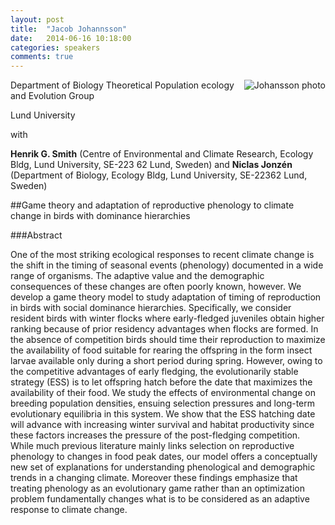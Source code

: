 ```yaml
---
layout: post
title:  "Jacob Johannsson"
date:   2014-06-16 10:18:00
categories: speakers
comments: true
---
```


<footer class="entry-meta">
<img src="{{ site.url }}/images/jjohansson.jpg" alt="Johansson photo" align="right">
<span class="author vcard" itemprop="author" itemscope itemtype="http://schema.org/Person"></a></span></span>
</footer>

Department of Biology
Theoretical 
Population ecology and 
Evolution 
Group

Lund University

with 

**Henrik G. Smith** (Centre of Environmental and Climate Research, Ecology Bldg, Lund University, SE-223 62 Lund, Sweden) and **Niclas Jonzén** (Department of Biology, Ecology Bldg, Lund University, SE-22362 Lund, Sweden) 

##Game theory and adaptation of reproductive phenology to climate change in birds with dominance hierarchies

###Abstract

One of the most striking ecological responses to recent climate change is the shift in the timing of seasonal events (phenology) documented in a wide range of organisms. The adaptive value and the demographic consequences of these changes are often poorly known, however. We develop a game theory model to study adaptation of timing of reproduction in birds with social dominance hierarchies. Specifically, we consider resident birds with winter flocks where early-fledged juveniles obtain higher ranking because of prior residency advantages when flocks are formed. In the absence of competition birds should time their reproduction to maximize the availability of food suitable for rearing the offspring in the form insect larvae available only during a short period during spring. However, owing to the competitive advantages of early fledging, the evolutionarily stable strategy (ESS) is to let offspring hatch before the date that maximizes the availability of their food. We study the effects of environmental change on breeding population densities, ensuing selection pressures and long-term evolutionary equilibria in this system. We show that the ESS hatching date will advance with increasing winter survival and habitat productivity since these factors increases the pressure of the post-fledging competition. While much previous literature mainly links selection on reproductive phenology to changes in food peak dates, our model offers a conceptually new set of explanations for understanding phenological and demographic trends in a changing climate. Moreover these findings emphasize that treating phenology as an evolutionary game rather than an optimization problem fundamentally changes what is to be considered as an adaptive response to climate change.